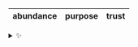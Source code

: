 | abundance | purpose | trust |
| :-------: | :-----: | :---: |

<details>
  <summary>✨</summary>
  These words are chosen at random each day. New words will appear here tomorrow morning.
</details>